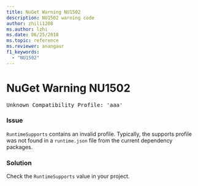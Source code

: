 ```yaml
---
title: NuGet Warning NU1502
description: NU1502 warning code
author: zhili1208
ms.author: lzhi
ms.date: 06/25/2018
ms.topic: reference
ms.reviewer: anangaur
f1_keywords: 
  - "NU1502"
---
```


# NuGet Warning NU1502

<pre>Unknown Compatibility Profile: 'aaa'</pre>

### Issue
`RuntimeSupports` contains an invalid profile. Typically, the supports profile was not found in a `runtime.json` file from the current dependency packages.

### Solution
Check the `RuntimeSupports` value in your project.